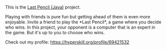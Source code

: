 This is the <a href="https://hyperskill.org/projects/341?utm_source=ide&utm_medium=ide&utm_campaign=ide&utm_content=project-card">Last Pencil (Java)</a> project.

<p>Playing with friends is pure fun but getting ahead of them is even more enjoyable. Invite a friend to play the *Last Pencil*, a game where you decide who wins. In this project, your opponent is a computer that is an expert in the game. But it's up to you to choose who wins.</p>

Check out my profile: https://hyperskill.org/profile/69421532
